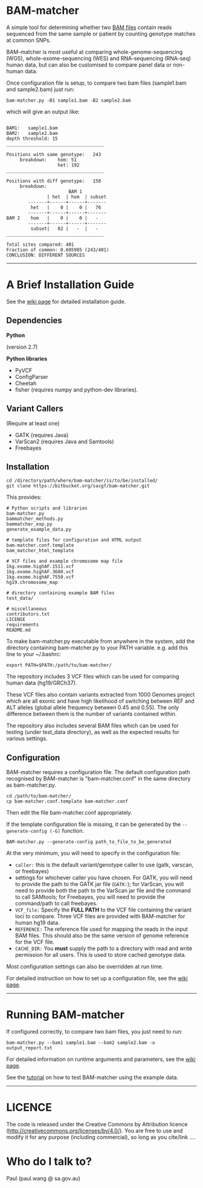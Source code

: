 # BAM-matcher #

A simple tool for determining whether two [BAM files](https://samtools.github.io/hts-specs/SAMv1.pdf) contain reads sequenced from the same sample or patient by counting genotype matches at common SNPs.

BAM-matcher is most useful at comparing whole-genome-sequencing (WGS), whole-exome-sequencing (WES) and RNA-sequencing (RNA-seq) human data, but can also be customised to compare panel data or non-human data.

Once configuration file is setup, to compare two bam files (sample1.bam and sample2.bam) just run:
```
bam-matcher.py -B1 sample1.bam -B2 sample2.bam
```

which will give an output like:
```

BAM1:	sample1.bam 
BAM2:	sample2.bam 
depth threshold: 15 
____________________________________

Positions with same genotype:   243  
     breakdown:    hom: 51
                   het: 192
____________________________________

Positions with diff genotype:   158 
     breakdown:
                       BAM 1 
               | het  | hom  | subset 
        -------+------+------+------- 
         het   |    0 |    0 |   76  
        -------+------+------+------- 
BAM 2    hom   |    0 |    0 |   -   
        -------+------+------+------- 
         subset|   82 |   -  |   -   
____________________________________

Total sites compared: 401
Fraction of common: 0.605985 (243/401)
CONCLUSION: DIFFERENT SOURCES

```

----------------------------


# A Brief Installation Guide #

See the [wiki page](https://bitbucket.org/sacgf/bam-matcher/wiki/Installation) for detailed installation guide.



## Dependencies ##

**Python** 

(version 2.7)

**Python libraries**

* PyVCF
* ConfigParser
* Cheetah
* fisher (requires numpy and python-dev libraries).

## Variant Callers ##

(Require at least one)

* GATK (requires Java)
* VarScan2 (requires Java and Samtools)
* Freebayes

## Installation ##

```
cd /directory/path/where/bam-matcher/is/to/be/installed/
git clone https://bitbucket.org/sacgf/bam-matcher.git
```

This provides:

```
# Python scripts and libraries
bam-matcher.py         
bammatcher_methods.py
bammatcher_exp.py
generate_example_data.py

# template files for configuration and HTML output
bam-matcher.conf.template
bam_matcher_html_template

# VCF files and example chromosome map file
1kg.exome.highAF.1511.vcf  
1kg.exome.highAF.3680.vcf
1kg.exome.highAF.7550.vcf
hg19.chromosome_map

# directory containing example BAM files
test_data/

# miscellaneous
contributors.txt
LICENSE
requirements
README.md
```

To make bam-matcher.py executable from anywhere in the system, add the directory containing bam-matcher.py to your PATH variable. e.g. add this line to your ~/.bashrc:

```
export PATH=$PATH:/path/to/bam-matcher/
```

The repository includes 3 VCF files which can be used for comparing human data (hg19/GRCh37). 

These VCF files also contain variants extracted from 1000 Genomes project which are all exonic and have high likelihood of switching between REF and ALT alleles (global allele frequency between 0.45 and 0.55). The only difference between them is the number of variants contained within.

The repository also includes several BAM files which can be used for testing (under test_data directory), as well as the expected results for various settings.


## Configuration ##

BAM-matcher requires a configuration file. The default configuration path recognised by BAM-matcher is "bam-matcher.conf" in the same directory as bam-matcher.py.

```
cd /path/to/bam-matcher/
cp bam-matcher.conf.template bam-matcher.conf
```

Then edit the file bam-matcher.conf appropriately.

If the template configuration file is missing, it can be generated by the ```--generate-config (-G)``` function. 

```
BAM-matcher.py --generate-config path_to_file_to_be_generated
```

At the very minimum, you will need to specify in the configuration file:

- ```caller:``` this is the default variant/genotype caller to use (gatk, varscan, or freebayes)
- settings for whichever caller you have chosen. For GATK, you will need to provide the path to the GATK jar file (```GATK:```); for VarScan, you will need to provide both the path to the VarScan jar file and the command to call SAMtools; for Freebayes, you will need to provide the command/path to call freebayes.
- ```VCF_file:``` Specify the **FULL PATH** to the VCF file containing the variant loci to compare. Three VCF files are provided with BAM-matcher for human hg19 data.
- ```REFERENCE:``` The reference file used for mapping the reads in the input BAM files. This should also be the same version of genome reference for the VCF file.
- ```CACHE_DIR:``` You **must** supply the path to a directory with read and write permission for all users. This is used to store cached genotype data.


Most configuration settings can also be overridden at run time.

For detailed instruction on how to set up a configuration file, see the [wiki page](https://bitbucket.org/sacgf/bam-matcher/wiki/Configuration).



-----

# Running BAM-matcher #

If configured correctly, to compare two bam files, you just need to run:

```
bam-matcher.py --bam1 sample1.bam --bam2 sample2.bam -o output_report.txt
```

For detailed information on runtime arguments and parameters, see the [wiki page](https://bitbucket.org/sacgf/bam-matcher/wiki/Arguments).

See the [tutorial](https://bitbucket.org/sacgf/bam-matcher/wiki/Usage) on how to test BAM-matcher using the example data.

-----


# LICENCE #

The code is released under the Creative Commons by Attribution licence (http://creativecommons.org/licenses/by/4.0/). You are free to use and modify it for any purpose (including commercial), so long as you cite/link ....




# Who do I talk to? #

Paul (paul.wang @ sa.gov.au)